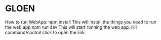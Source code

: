# GLOEN

How to run WebApp:
npm install
    This will install the things you need to run the web app
npm run dev
    This will start running the web app. Hit command/control click to open the link